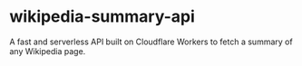 # wikipedia-summary-api
A fast and serverless API built on Cloudflare Workers to fetch a summary of any Wikipedia page.
